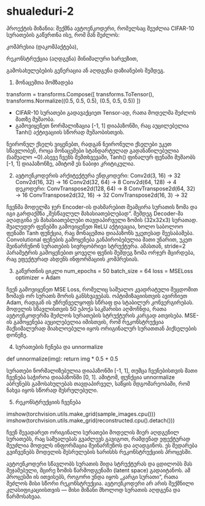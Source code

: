 # shualeduri-2


პროექტის მიზანია:
შექმნა ავტოენკოდერი, რომელსაც შეუძლია CIFAR-10 სურათების გაწვრთნა ისე, რომ მან შეძლოს:

კომპრესია (დაკომპაქტება),

რეკონსტრუქცია (აღდგენა) მინიმალური ხარვეზით,

გამოსახულებების გენერაცია ან აღდგენა დაზიანების შემდეგ.


1. მონაცემთა მომზადება

transform = transforms.Compose([
    transforms.ToTensor(),
    transforms.Normalize((0.5, 0.5, 0.5), (0.5, 0.5, 0.5))
])


- CIFAR-10 სურათები გადავაქციეთ Tensor-ად, რათა მოდელმა შეძლოს მათზე მუშაობა.
- გამოვიყენეთ ნორმალიზაცია [-1, 1] დიაპაზონში, რაც აუცილებელია Tanh() აქტივაციის სწორად მუშაობისთვის.

ნეირონულ ქსელს ვიყენებთ, რადგან ნეირონული ქსელები უკეთ სწავლობენ, როცა მონაცემები სტანდარტულად გადანაწილებულია (საშუალო ~0).ასევე ჩვენს შემთხვევაში, Tanh() ფინალურ ფენაში მუშაობს [-1, 1] დიაპაზონზე, ამიტომ ეს ნაბიჯი კრიტიკულია.


2. ავტოენკოდერის არქიტექტურა
ენდკოდერი:
Conv2d(3, 16) → 32
Conv2d(16, 32) → 16
Conv2d(32, 64) → 8
Conv2d(64, 128) → 4
დეკოდერი:
ConvTranspose2d(128, 64) → 8
ConvTranspose2d(64, 32) → 16
ConvTranspose2d(32, 16) → 32
ConvTranspose2d(16, 3) → 32


ჩვენმა მოდელმა ჯერ Encoder-ის დახმარებით შეამცირა სურათის ზომა და იგი გარდაქმნა „შესწავლულ მახასიათებლებად“. შემდეგ Decoder-მა აღადგინა ეს მახასიათებლები თავდაპირველი ზომის (32x32x3) სურათად. შუალედურ ფენებში გამოვიყენეთ ReLU აქტივაცია, ხოლო საბოლოო ფენაში Tanh ფუნქცია, რაც მონაცემთა დიაპაზონს უკეთესად შეესაბამება. Convolutional ფენების გამოყენება განპირობებულია მათი უნარით, უკეთ შეინარჩუნონ სურათების სივრცობრივი სტრუქტურა. ამასთან, stride=2 პარამეტრის გამოყენებით ყოველი ფენის შემდეგ ზომა ორჯერ მცირდება, რაც ეფექტურად ახდენს ინფორმაციის კომპრესიას.


3. გაწვრთნის ციკლი
num_epochs = 50
batch_size = 64
loss = MSELoss
optimizer = Adam


ჩვენ გამოვიყენეთ MSE Loss, რომელიც საშუალო კვადრატული შეცდომით ზომავს ორ სურათს შორის განსხვავებას. ოპტიმიზაციისთვის ავირჩიეთ Adam, რადგან ის უზრუნველყოფს სწრაფ და სტაბილურ კონვერგირებას. მოდელის სწავლისთვის 50 ეპოქა საკმარისი აღმოჩნდა, რათა ავტოენკოდერმა შეძლოს სურათების სტრუქტურის კარგად ათვისება. MSE-ის გამოყენება აუცილებელია იმისთვის, რომ რეკონსტრუქცია მაქსიმალურად მიახლოებული იყოს ორიგინალურ სურათთან პიქსელების დონეზე.


4. სურათების ჩენება და unnormalize

def unnormalize(img):
    return img * 0.5 + 0.5

სურათები ნორმალიზებულია დიაპაზონში [-1, 1], თუმცა ჩვენებისთვის მათი ჩვენება საჭიროა დიაპაზონში [0, 1]. ამიტომ, ფუნქცია unnormalize აბრუნებს გამოსახულებას თავდაპირველ, საწყის მდგომარეობაში, რომ ნახვა იყოს სწორად შესრულებული.


5. რეკონსტრუქციის ჩვენება

imshow(torchvision.utils.make_grid(sample_images.cpu()))
imshow(torchvision.utils.make_grid(reconstructed.cpu().detach()))

ჩვენ შევადარეთ ორიგინალი სურათები მოდელის მიერ აღდგენილ სურათებს, რაც საშუალებას გვაძლევს გავიგოთ, რამდენად ეფექტურად შეუძლია მოდელს ინფორმაცია შეინარჩუნოს და აღადგინოს. ეს შედარება გვიჩვენებს მოდელის შესრულების ხარისხს რეკონსტრუქციის პროცესში.


ავტოენკოდერი სწავლობს სურათის შიდა სტრუქტურას და ცდილობს მას შეჯამებული, მცირე ზომის წარმოდგენაში (latent space) გადაიტანოს. ამ პროცესში ის ითვისებს, როგორი უნდა იყოს „კარგი სურათი“, რათა შეძლოს მისი სწორი რეკონსტრუქცია. ავტოენკოდერი არ არის შექმნილი კლასიფიკაციისთვის — მისი მიზანი მხოლოდ სურათის აღდგენა და წარმოსახვაა.



